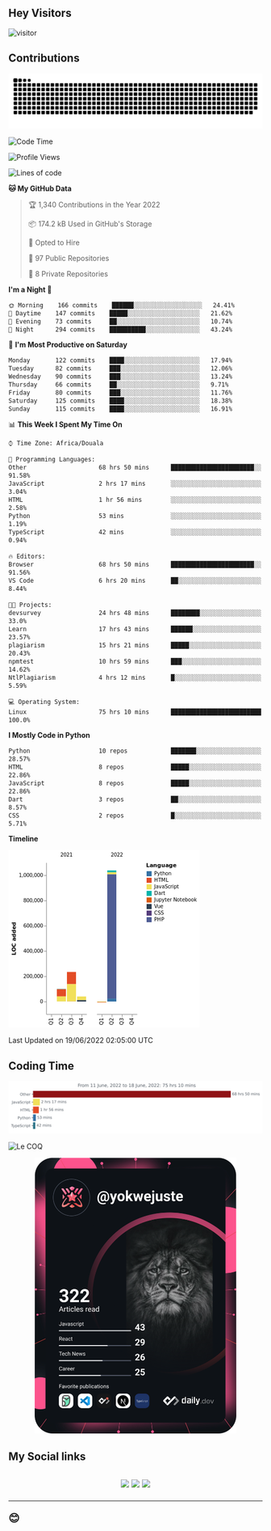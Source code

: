 ## Hey Visitors
![visitor](https://profile-counter.glitch.me/yokwejuste/count.svg)

## Contributions
<p align="center">
  <img src="https://raw.githubusercontent.com/yokwejuste/yokwejuste/output/github-contribution-grid-snake.svg" />
</p>

<!--START_SECTION:waka-->
![Code Time](http://img.shields.io/badge/Code%20Time-963%20hrs%2029%20mins-blue)

![Profile Views](http://img.shields.io/badge/Profile%20Views-164-blue)

![Lines of code](https://img.shields.io/badge/From%20Hello%20World%20I%27ve%20Written-1%20Million%20lines%20of%20code-blue)

**🐱 My GitHub Data** 

> 🏆 1,340 Contributions in the Year 2022
 > 
> 📦 174.2 kB Used in GitHub's Storage 
 > 
> 💼 Opted to Hire
 > 
> 📜 97 Public Repositories 
 > 
> 🔑 8 Private Repositories  
 > 
**I'm a Night 🦉** 

```text
🌞 Morning    166 commits    ██████░░░░░░░░░░░░░░░░░░░   24.41% 
🌆 Daytime    147 commits    █████░░░░░░░░░░░░░░░░░░░░   21.62% 
🌃 Evening    73 commits     ██░░░░░░░░░░░░░░░░░░░░░░░   10.74% 
🌙 Night      294 commits    ██████████░░░░░░░░░░░░░░░   43.24%

```
📅 **I'm Most Productive on Saturday** 

```text
Monday       122 commits    ████░░░░░░░░░░░░░░░░░░░░░   17.94% 
Tuesday      82 commits     ███░░░░░░░░░░░░░░░░░░░░░░   12.06% 
Wednesday    90 commits     ███░░░░░░░░░░░░░░░░░░░░░░   13.24% 
Thursday     66 commits     ██░░░░░░░░░░░░░░░░░░░░░░░   9.71% 
Friday       80 commits     ███░░░░░░░░░░░░░░░░░░░░░░   11.76% 
Saturday     125 commits    ████░░░░░░░░░░░░░░░░░░░░░   18.38% 
Sunday       115 commits    ████░░░░░░░░░░░░░░░░░░░░░   16.91%

```


📊 **This Week I Spent My Time On** 

```text
⌚︎ Time Zone: Africa/Douala

💬 Programming Languages: 
Other                    68 hrs 50 mins      ███████████████████████░░   91.58% 
JavaScript               2 hrs 17 mins       ░░░░░░░░░░░░░░░░░░░░░░░░░   3.04% 
HTML                     1 hr 56 mins        ░░░░░░░░░░░░░░░░░░░░░░░░░   2.58% 
Python                   53 mins             ░░░░░░░░░░░░░░░░░░░░░░░░░   1.19% 
TypeScript               42 mins             ░░░░░░░░░░░░░░░░░░░░░░░░░   0.94%

🔥 Editors: 
Browser                  68 hrs 50 mins      ███████████████████████░░   91.56% 
VS Code                  6 hrs 20 mins       ██░░░░░░░░░░░░░░░░░░░░░░░   8.44%

🐱‍💻 Projects: 
devsurvey                24 hrs 48 mins      ████████░░░░░░░░░░░░░░░░░   33.0% 
Learn                    17 hrs 43 mins      ██████░░░░░░░░░░░░░░░░░░░   23.57% 
plagiarism               15 hrs 21 mins      █████░░░░░░░░░░░░░░░░░░░░   20.43% 
npmtest                  10 hrs 59 mins      ███░░░░░░░░░░░░░░░░░░░░░░   14.62% 
NtlPlagiarism            4 hrs 12 mins       █░░░░░░░░░░░░░░░░░░░░░░░░   5.59%

💻 Operating System: 
Linux                    75 hrs 10 mins      █████████████████████████   100.0%

```

**I Mostly Code in Python** 

```text
Python                   10 repos            ███████░░░░░░░░░░░░░░░░░░   28.57% 
HTML                     8 repos             █████░░░░░░░░░░░░░░░░░░░░   22.86% 
JavaScript               8 repos             █████░░░░░░░░░░░░░░░░░░░░   22.86% 
Dart                     3 repos             ██░░░░░░░░░░░░░░░░░░░░░░░   8.57% 
CSS                      2 repos             █░░░░░░░░░░░░░░░░░░░░░░░░   5.71%

```


**Timeline**

![Chart not found](https://raw.githubusercontent.com/yokwejuste/yokwejuste/master/charts/bar_graph.png) 


 Last Updated on 19/06/2022 02:05:00 UTC
<!--END_SECTION:waka-->

## Coding Time

[![wakatime-stats](https://github.com/yokwejuste/yokwejuste/blob/master/images/stat.svg)](https://wakatime.com/@yokwejuste)

![Le COQ](https://metrics.lecoq.io/yokwejuste/)
<p align="center">
  <a href="#"><img src="https://github.com/yokwejuste/yokwejuste/blob/master/devcard.svg" width="400" alt="Yonkeu K. Steve's Dev Card"/></a>
</p>
<h2>My Social links<h2>
<p align="center">
  <a href="https://twitter.com/yokwejuste"><img src="https://img.shields.io/badge/twitter-%231DA1F2.svg?style=for-the-badge&logo=Twitter&logoColor=white"></a>
  <a href="https://linkedin.com/in/yokwejuste"><img src="https://img.shields.io/badge/linkedin-%230077B5.svg?style=for-the-badge&logo=linkedin&logoColor=white"></a>
  <a href="https://instagram.com/yokwejuste0"><img src="https://img.shields.io/badge/instagram-%23E4405F.svg?style=for-the-badge&logo=Instagram&logoColor=white"></a>
</p>
<hr>
😊
